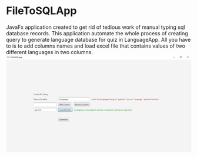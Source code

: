 # FileToSQLApp

JavaFx application created to get rid of tedious work of manual typing sql database records. This application automate the whole process of creating query to generate language database for quiz in LanguageApp. All you have to is to add columns names and load excel file that contains values of two different languages in two columns.
![alt text](https://raw.githubusercontent.com/micavanco/FileToSQLApp/master/fileToSQLApp.png)

